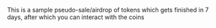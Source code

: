 This is a sample pseudo-sale/airdrop of tokens which gets finished in 7 days,
after which you can interact with the coins
